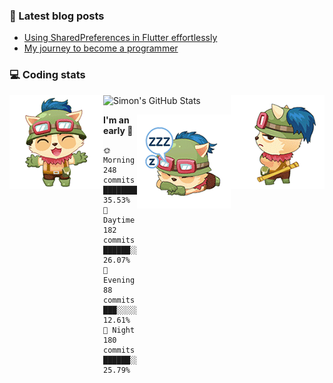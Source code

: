 ### 📘 Latest blog posts

<!-- BLOG-POST-LIST:START -->
- [Using SharedPreferences in Flutter effortlessly](http://blog.simonit.dev/2020/07/15/Using-SharedPreferences-in-Flutter-effortlessly/)
- [My journey to become a programmer](http://blog.simonit.dev/2018/07/14/My-journey-to-become-a-programmer/)
<!-- BLOG-POST-LIST:END -->

### 💻 Coding stats
<img align="right" src="https://raw.githubusercontent.com/simonpham/simonpham/master/assets/images/6kiur.gif" >


<img align="left" src="https://raw.githubusercontent.com/simonpham/simonpham/master/assets/images/5kiur.gif" >

![Simon's GitHub Stats](https://github-readme-stats-obu2qdcs2.vercel.app/api?username=simonpham)

<img align="right" src="https://raw.githubusercontent.com/simonpham/simonpham/master/assets/images/4kiur.gif" >

<!--START_SECTION:waka-->
**I'm an early 🐤** 

```text
🌞 Morning    248 commits    █████████░░░░░░░░░░░░░░░░   35.53% 
🌆 Daytime    182 commits    ██████░░░░░░░░░░░░░░░░░░░   26.07% 
🌃 Evening    88 commits     ███░░░░░░░░░░░░░░░░░░░░░░   12.61% 
🌙 Night      180 commits    ██████░░░░░░░░░░░░░░░░░░░   25.79%

```



<!--END_SECTION:waka-->
